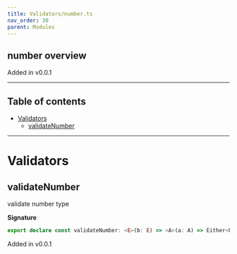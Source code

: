 ```yaml
---
title: Validators/number.ts
nav_order: 30
parent: Modules
---
```


## number overview

Added in v0.0.1

---

<h2 class="text-delta">Table of contents</h2>

- [Validators](#validators)
  - [validateNumber](#validatenumber)

---

# Validators

## validateNumber

validate number type

**Signature**

```ts
export declare const validateNumber: <E>(b: E) => <A>(a: A) => Either<E, number>
```

Added in v0.0.1
